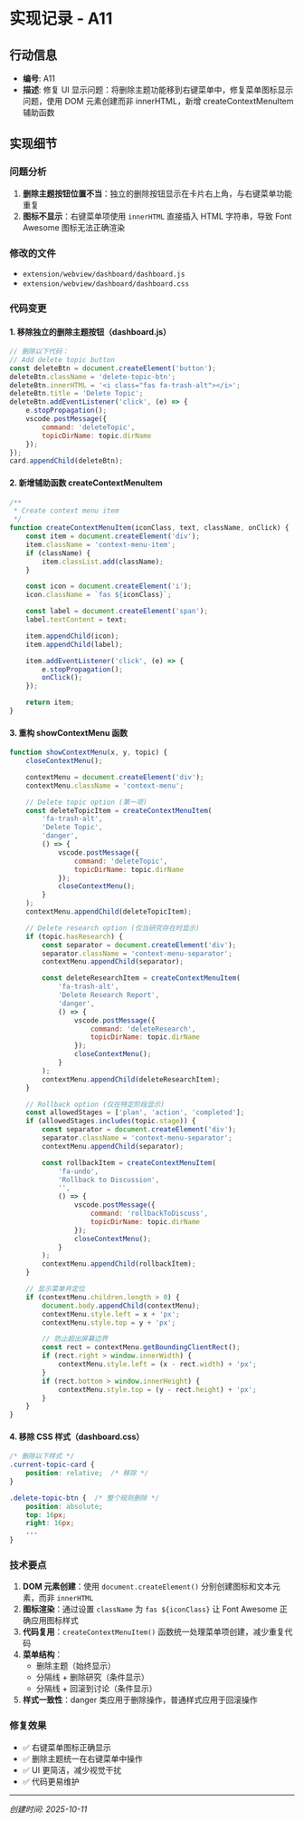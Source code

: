 # 实现记录 - A11

## 行动信息
- **编号**: A11
- **描述**: 修复 UI 显示问题：将删除主题功能移到右键菜单中，修复菜单图标显示问题，使用 DOM 元素创建而非 innerHTML，新增 createContextMenuItem 辅助函数

## 实现细节

### 问题分析
1. **删除主题按钮位置不当**：独立的删除按钮显示在卡片右上角，与右键菜单功能重复
2. **图标不显示**：右键菜单项使用 `innerHTML` 直接插入 HTML 字符串，导致 Font Awesome 图标无法正确渲染

### 修改的文件
- `extension/webview/dashboard/dashboard.js`
- `extension/webview/dashboard/dashboard.css`

### 代码变更

#### 1. 移除独立的删除主题按钮（dashboard.js）
```javascript
// 删除以下代码：
// Add delete topic button
const deleteBtn = document.createElement('button');
deleteBtn.className = 'delete-topic-btn';
deleteBtn.innerHTML = '<i class="fas fa-trash-alt"></i>';
deleteBtn.title = 'Delete Topic';
deleteBtn.addEventListener('click', (e) => {
    e.stopPropagation();
    vscode.postMessage({
        command: 'deleteTopic',
        topicDirName: topic.dirName
    });
});
card.appendChild(deleteBtn);
```

#### 2. 新增辅助函数 createContextMenuItem
```javascript
/**
 * Create context menu item
 */
function createContextMenuItem(iconClass, text, className, onClick) {
    const item = document.createElement('div');
    item.className = 'context-menu-item';
    if (className) {
        item.classList.add(className);
    }

    const icon = document.createElement('i');
    icon.className = `fas ${iconClass}`;

    const label = document.createElement('span');
    label.textContent = text;

    item.appendChild(icon);
    item.appendChild(label);

    item.addEventListener('click', (e) => {
        e.stopPropagation();
        onClick();
    });

    return item;
}
```

#### 3. 重构 showContextMenu 函数
```javascript
function showContextMenu(x, y, topic) {
    closeContextMenu();

    contextMenu = document.createElement('div');
    contextMenu.className = 'context-menu';

    // Delete topic option (第一项)
    const deleteTopicItem = createContextMenuItem(
        'fa-trash-alt',
        'Delete Topic',
        'danger',
        () => {
            vscode.postMessage({
                command: 'deleteTopic',
                topicDirName: topic.dirName
            });
            closeContextMenu();
        }
    );
    contextMenu.appendChild(deleteTopicItem);

    // Delete research option (仅当研究存在时显示)
    if (topic.hasResearch) {
        const separator = document.createElement('div');
        separator.className = 'context-menu-separator';
        contextMenu.appendChild(separator);

        const deleteResearchItem = createContextMenuItem(
            'fa-trash-alt',
            'Delete Research Report',
            'danger',
            () => {
                vscode.postMessage({
                    command: 'deleteResearch',
                    topicDirName: topic.dirName
                });
                closeContextMenu();
            }
        );
        contextMenu.appendChild(deleteResearchItem);
    }

    // Rollback option (仅在特定阶段显示)
    const allowedStages = ['plan', 'action', 'completed'];
    if (allowedStages.includes(topic.stage)) {
        const separator = document.createElement('div');
        separator.className = 'context-menu-separator';
        contextMenu.appendChild(separator);

        const rollbackItem = createContextMenuItem(
            'fa-undo',
            'Rollback to Discussion',
            '',
            () => {
                vscode.postMessage({
                    command: 'rollbackToDiscuss',
                    topicDirName: topic.dirName
                });
                closeContextMenu();
            }
        );
        contextMenu.appendChild(rollbackItem);
    }

    // 显示菜单并定位
    if (contextMenu.children.length > 0) {
        document.body.appendChild(contextMenu);
        contextMenu.style.left = x + 'px';
        contextMenu.style.top = y + 'px';

        // 防止超出屏幕边界
        const rect = contextMenu.getBoundingClientRect();
        if (rect.right > window.innerWidth) {
            contextMenu.style.left = (x - rect.width) + 'px';
        }
        if (rect.bottom > window.innerHeight) {
            contextMenu.style.top = (y - rect.height) + 'px';
        }
    }
}
```

#### 4. 移除 CSS 样式（dashboard.css）
```css
/* 删除以下样式 */
.current-topic-card {
    position: relative;  /* 移除 */
}

.delete-topic-btn {  /* 整个规则删除 */
    position: absolute;
    top: 16px;
    right: 16px;
    ...
}
```

### 技术要点

1. **DOM 元素创建**：使用 `document.createElement()` 分别创建图标和文本元素，而非 `innerHTML`
2. **图标渲染**：通过设置 `className` 为 `fas ${iconClass}` 让 Font Awesome 正确应用图标样式
3. **代码复用**：`createContextMenuItem()` 函数统一处理菜单项创建，减少重复代码
4. **菜单结构**：
   - 删除主题（始终显示）
   - 分隔线 + 删除研究（条件显示）
   - 分隔线 + 回滚到讨论（条件显示）
5. **样式一致性**：danger 类应用于删除操作，普通样式应用于回滚操作

### 修复效果
- ✅ 右键菜单图标正确显示
- ✅ 删除主题统一在右键菜单中操作
- ✅ UI 更简洁，减少视觉干扰
- ✅ 代码更易维护

---
*创建时间: 2025-10-11*
